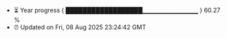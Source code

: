 - ⏳ Year progress { ██████████████████▁▁▁▁▁▁▁▁▁▁▁▁ } 60.27 %
- ⏰ Updated on Fri, 08 Aug 2025 23:24:42 GMT

